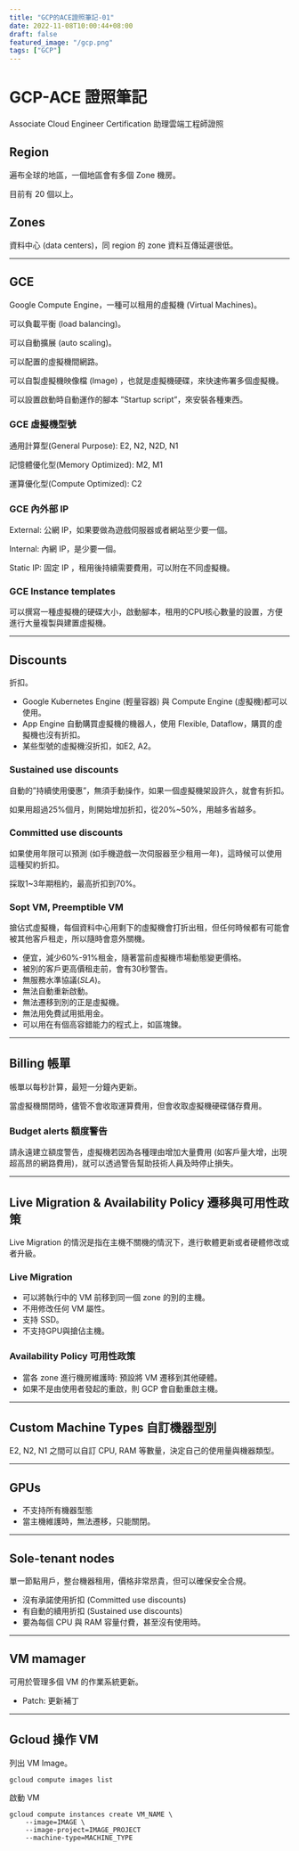 ```yaml
---
title: "GCP的ACE證照筆記-01"
date: 2022-11-08T10:00:44+08:00
draft: false
featured_image: "/gcp.png"
tags: ["GCP"]
---
```


# GCP-ACE 證照筆記

Associate Cloud Engineer Certification 助理雲端工程師證照

## Region

遍布全球的地區，一個地區會有多個 Zone 機房。

目前有 20 個以上。

## Zones

資料中心 (data centers)，同 region 的 zone 資料互傳延遲很低。

---

## GCE

Google Compute Engine，一種可以租用的虛擬機 (Virtual Machines)。

可以負載平衡 (load balancing)。

可以自動擴展 (auto scaling)。

可以配置的虛擬機間網路。

可以自製虛擬機映像檔 (Image) ，也就是虛擬機硬碟，來快速佈署多個虛擬機。

可以設置啟動時自動運作的腳本 ”Startup script”，來安裝各種東西。

### GCE 虛擬機型號

通用計算型(General Purpose): E2, N2, N2D, N1

記憶體優化型(Memory Optimized): M2, M1

運算優化型(Compute Optimized): C2

### GCE 內外部 IP

External: 公網 IP，如果要做為遊戲伺服器或者網站至少要一個。

Internal: 內網 IP，是少要一個。

Static IP: 固定 IP ，租用後持續需要費用，可以附在不同虛擬機。

### GCE Instance templates

可以撰寫一種虛擬機的硬碟大小，啟動腳本，租用的CPU核心數量的設置，方便進行大量複製與建置虛擬機。

---

## Discounts

折扣。

- Google Kubernetes Engine (輕量容器) 與 Compute Engine (虛擬機)都可以使用。
- App Engine 自動購買虛擬機的機器人，使用 Flexible, Dataflow，購買的虛擬機也沒有折扣。
- 某些型號的虛擬機沒折扣，如E2, A2。

### Sustained use discounts

自動的”持續使用優惠”，無須手動操作，如果一個虛擬機架設許久，就會有折扣。

如果用超過25%個月，則開始增加折扣，從20%~50%，用越多省越多。

### Committed use discounts

如果使用年限可以預測 (如手機遊戲一次伺服器至少租用一年)，這時候可以使用這種契約折扣。

採取1~3年期租約，最高折扣到70%。

### Sopt VM, Preemptible VM

搶佔式虛擬機，每個資料中心用剩下的虛擬機會打折出租，但任何時候都有可能會被其他客戶租走，所以隨時會意外關機。

- 便宜，減少60%-91%租金，隨著當前虛擬機市場動態變更價格。
- 被別的客戶更高價租走前，會有30秒警告。
- 無服務水準協議(*SLA*)。
- 無法自動重新啟動。
- 無法遷移到別的正是虛擬機。
- 無法用免費試用抵用金。
- 可以用在有個高容錯能力的程式上，如區塊鍊。

---

## Billing 帳單

帳單以每秒計算，最短一分鐘內更新。

當虛擬機關閉時，儘管不會收取運算費用，但會收取虛擬機硬碟儲存費用。

### Budget alerts 額度警告

請永遠建立額度警告，虛擬機若因為各種理由增加大量費用 (如客戶量大增，出現超高昂的網路費用)，就可以透過警告幫助技術人員及時停止損失。

---

## Live Migration & Availability Policy 遷移與可用性政策

Live Migration 的情況是指在主機不關機的情況下，進行軟體更新或者硬體修改或者升級。

### Live Migration

- 可以將執行中的 VM 前移到同一個 zone 的別的主機。
- 不用修改任何 VM 屬性。
- 支持 SSD。
- 不支持GPU與搶佔主機。

### Availability Policy 可用性政策

- 當各 zone 進行機房維護時: 預設將 VM 遷移到其他硬體。
- 如果不是由使用者發起的重啟，則 GCP 會自動重啟主機。

---

## Custom Machine Types 自訂機器型別

E2, N2, N1 之間可以自訂 CPU, RAM 等數量，決定自己的使用量與機器類型。

---

## GPUs

- 不支持所有機器型態
- 當主機維護時，無法遷移，只能關閉。

---

## Sole-tenant nodes

單一節點用戶，整台機器租用，價格非常昂貴，但可以確保安全合規。

- 沒有承諾使用折扣 (Committed use discounts)
- 有自動的續用折扣 (Sustained use discounts)
- 要為每個 CPU 與 RAM 容量付費，甚至沒有使用時。

---

## VM mamager

可用於管理多個 VM 的作業系統更新。

- Patch: 更新補丁

---

## Gcloud 操作 VM

列出 VM Image。

```
gcloud compute images list
```

啟動 VM

```
gcloud compute instances create VM_NAME \
    --image=IMAGE \
    --image-project=IMAGE_PROJECT
    --machine-type=MACHINE_TYPE
```
